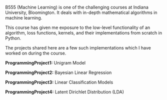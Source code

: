 B555 (Machine Learning) is one of the challenging courses at Indiana University, Bloomington. It deals with in-depth mathematical algorithms in machine learning.

This course has given me exposure to the low-level functionality of an algorithm, loss functions, kernels, and their implementations from scratch in Python.

The projects shared here are a few such implementations which I have worked on during the course.

**ProgrammingProject1:** Unigram Model

**ProgrammingProject2:** Bayesian Linear Regression

**ProgrammingProject3:** Linear Classification Models
    
**ProgrammingProject4:** Latent Dirichlet Distribution (LDA)
